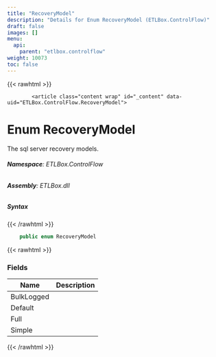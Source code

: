 ```yaml
---
title: "RecoveryModel"
description: "Details for Enum RecoveryModel (ETLBox.ControlFlow)"
draft: false
images: []
menu:
  api:
    parent: "etlbox.controlflow"
weight: 10073
toc: false
---
```


{{< rawhtml >}}

            <article class="content wrap" id="_content" data-uid="ETLBox.ControlFlow.RecoveryModel">
  <h1 id="ETLBox_ControlFlow_RecoveryModel" data-uid="ETLBox.ControlFlow.RecoveryModel" class="text-break">Enum RecoveryModel
</h1>
  <div class="markdown level0 summary"><p>The sql server recovery models.</p>
</div>
  <div class="markdown level0 conceptual"></div>
<h6><strong>Namespace</strong>: ETLBox.ControlFlow</h6>
  <h6><strong>Assembly</strong>: ETLBox.dll</h6>
  <h5 id="ETLBox_ControlFlow_RecoveryModel_syntax">Syntax</h5>
{{< /rawhtml >}}

```C#
    public enum RecoveryModel
```

{{< rawhtml >}}
  <h3 id="fields">Fields
</h3>
  <table class="table table-bordered table-condensed">
    <thead>
      <tr>
        <th>Name</th>
        <th>Description</th>
      </tr>
    <thead>
    <tbody>
      <tr>
        <td id="ETLBox_ControlFlow_RecoveryModel_BulkLogged">BulkLogged</td>
        <td></td>
      </tr>
      <tr>
        <td id="ETLBox_ControlFlow_RecoveryModel_Default">Default</td>
        <td></td>
      </tr>
      <tr>
        <td id="ETLBox_ControlFlow_RecoveryModel_Full">Full</td>
        <td></td>
      </tr>
      <tr>
        <td id="ETLBox_ControlFlow_RecoveryModel_Simple">Simple</td>
        <td></td>
      </tr>
    </tbody>
  </thead></thead></table>

{{< /rawhtml >}}

